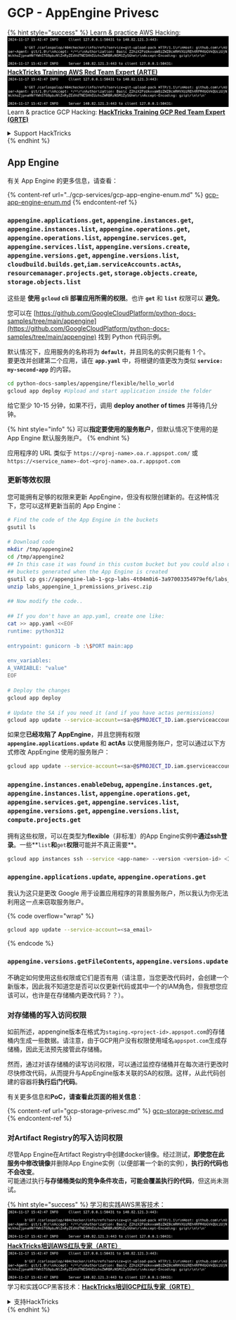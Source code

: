 # GCP - AppEngine Privesc

{% hint style="success" %}
Learn & practice AWS Hacking:<img src="../../../.gitbook/assets/image (1).png" alt="" data-size="line">[**HackTricks Training AWS Red Team Expert (ARTE)**](https://training.hacktricks.xyz/courses/arte)<img src="../../../.gitbook/assets/image (1).png" alt="" data-size="line">\
Learn & practice GCP Hacking: <img src="../../../.gitbook/assets/image (2).png" alt="" data-size="line">[**HackTricks Training GCP Red Team Expert (GRTE)**<img src="../../../.gitbook/assets/image (2).png" alt="" data-size="line">](https://training.hacktricks.xyz/courses/grte)

<details>

<summary>Support HackTricks</summary>

* Check the [**subscription plans**](https://github.com/sponsors/carlospolop)!
* **Join the** 💬 [**Discord group**](https://discord.gg/hRep4RUj7f) or the [**telegram group**](https://t.me/peass) or **follow** us on **Twitter** 🐦 [**@hacktricks\_live**](https://twitter.com/hacktricks\_live)**.**
* **Share hacking tricks by submitting PRs to the** [**HackTricks**](https://github.com/carlospolop/hacktricks) and [**HackTricks Cloud**](https://github.com/carlospolop/hacktricks-cloud) github repos.

</details>
{% endhint %}

## App Engine

有关 App Engine 的更多信息，请查看：

{% content-ref url="../gcp-services/gcp-app-engine-enum.md" %}
[gcp-app-engine-enum.md](../gcp-services/gcp-app-engine-enum.md)
{% endcontent-ref %}

### `appengine.applications.get`, `appengine.instances.get`, `appengine.instances.list`, `appengine.operations.get`, `appengine.operations.list`, `appengine.services.get`, `appengine.services.list`, `appengine.versions.create`, `appengine.versions.get`, `appengine.versions.list`, `cloudbuild.builds.get`,`iam.serviceAccounts.actAs`, `resourcemanager.projects.get`, `storage.objects.create`, `storage.objects.list`

这些是 **使用 `gcloud` cli 部署应用所需的权限**。也许 **`get`** 和 **`list`** 权限可以 **避免**。

您可以在 [https://github.com/GoogleCloudPlatform/python-docs-samples/tree/main/appengine](https://github.com/GoogleCloudPlatform/python-docs-samples/tree/main/appengine) 找到 Python 代码示例。

默认情况下，应用服务的名称将为 **`default`**，并且同名的实例只能有 1 个。\
要更改并创建第二个应用，请在 **`app.yaml`** 中，将根键的值更改为类似 **`service: my-second-app`** 的内容。
```bash
cd python-docs-samples/appengine/flexible/hello_world
gcloud app deploy #Upload and start application inside the folder
```
给它至少 10-15 分钟，如果不行，调用 **deploy another of times** 并等待几分钟。

{% hint style="info" %}
可以**指定要使用的服务账户**，但默认情况下使用的是 App Engine 默认服务账户。
{% endhint %}

应用程序的 URL 类似于 `https://<proj-name>.oa.r.appspot.com/` 或 `https://<service_name>-dot-<proj-name>.oa.r.appspot.com`

### 更新等效权限

您可能拥有足够的权限来更新 AppEngine，但没有权限创建新的。在这种情况下，您可以这样更新当前的 App Engine：
```bash
# Find the code of the App Engine in the buckets
gsutil ls

# Download code
mkdir /tmp/appengine2
cd /tmp/appengine2
## In this case it was found in this custom bucket but you could also use the
## buckets generated when the App Engine is created
gsutil cp gs://appengine-lab-1-gcp-labs-4t04m0i6-3a97003354979ef6/labs_appengine_1_premissions_privesc.zip .
unzip labs_appengine_1_premissions_privesc.zip

## Now modify the code..

## If you don't have an app.yaml, create one like:
cat >> app.yaml <<EOF
runtime: python312

entrypoint: gunicorn -b :\$PORT main:app

env_variables:
A_VARIABLE: "value"
EOF

# Deploy the changes
gcloud app deploy

# Update the SA if you need it (and if you have actas permissions)
gcloud app update --service-account=<sa>@$PROJECT_ID.iam.gserviceaccount.com
```
如果您**已经攻陷了 AppEngine**，并且您拥有权限 **`appengine.applications.update`** 和 **actAs** 以使用服务账户，您可以通过以下方式修改 AppEngine 使用的服务账户：
```bash
gcloud app update --service-account=<sa>@$PROJECT_ID.iam.gserviceaccount.com
```
### `appengine.instances.enableDebug`, `appengine.instances.get`, `appengine.instances.list`, `appengine.operations.get`, `appengine.services.get`, `appengine.services.list`, `appengine.versions.get`, `appengine.versions.list`, `compute.projects.get`

拥有这些权限，可以在类型为**flexible**（非标准）的App Engine实例中**通过ssh登录**。一些**`list`**和**`get`**权限**可能并不真正需要**。
```bash
gcloud app instances ssh --service <app-name> --version <version-id> <ID>
```
### `appengine.applications.update`, `appengine.operations.get`

我认为这只是更改 Google 用于设置应用程序的背景服务账户，所以我认为你无法利用这一点来窃取服务账户。

{% code overflow="wrap" %}
```bash
gcloud app update --service-account=<sa_email>
```
{% endcode %}

### `appengine.versions.getFileContents`, `appengine.versions.update`

不确定如何使用这些权限或它们是否有用（请注意，当您更改代码时，会创建一个新版本，因此我不知道您是否可以仅更新代码或其中一个的IAM角色，但我想您应该可以，也许是在存储桶内更改代码？？）。

### 对存储桶的写入访问权限

如前所述，appengine版本在格式为`staging.<project-id>.appspot.com`的存储桶内生成一些数据。请注意，由于GCP用户没有权限使用域名`appspot.com`生成存储桶，因此无法预先接管此存储桶。

然而，通过对该存储桶的读写访问权限，可以通过监控存储桶并在每次进行更改时尽快修改代码，从而提升与AppEngine版本关联的SA的权限。这样，从此代码创建的容器将**执行后门代码**。

有关更多信息和**PoC，请查看此页面的相关信息**：

{% content-ref url="gcp-storage-privesc.md" %}
[gcp-storage-privesc.md](gcp-storage-privesc.md)
{% endcontent-ref %}

### 对Artifact Registry的写入访问权限

尽管App Engine在Artifact Registry中创建docker镜像。经过测试，**即使您在此服务中修改镜像**并删除App Engine实例（以便部署一个新的实例），**执行的代码也不会改变**。\
可能通过执行**与存储桶类似的竞争条件攻击，可能会覆盖执行的代码**，但这尚未测试。

{% hint style="success" %}
学习和实践AWS黑客技术：<img src="../../../.gitbook/assets/image (1).png" alt="" data-size="line">[**HackTricks培训AWS红队专家（ARTE）**](https://training.hacktricks.xyz/courses/arte)<img src="../../../.gitbook/assets/image (1).png" alt="" data-size="line">\
学习和实践GCP黑客技术：<img src="../../../.gitbook/assets/image (2).png" alt="" data-size="line">[**HackTricks培训GCP红队专家（GRTE）**<img src="../../../.gitbook/assets/image (2).png" alt="" data-size="line">](https://training.hacktricks.xyz/courses/grte)

<details>

<summary>支持HackTricks</summary>

* 查看[**订阅计划**](https://github.com/sponsors/carlospolop)!
* **加入** 💬 [**Discord群组**](https://discord.gg/hRep4RUj7f)或[**电报群组**](https://t.me/peass)或**在** **Twitter** 🐦 [**@hacktricks\_live**](https://twitter.com/hacktricks\_live)**上关注我们。**
* **通过向** [**HackTricks**](https://github.com/carlospolop/hacktricks)和[**HackTricks Cloud**](https://github.com/carlospolop/hacktricks-cloud) github库提交PR来分享黑客技巧。

</details>
{% endhint %}
